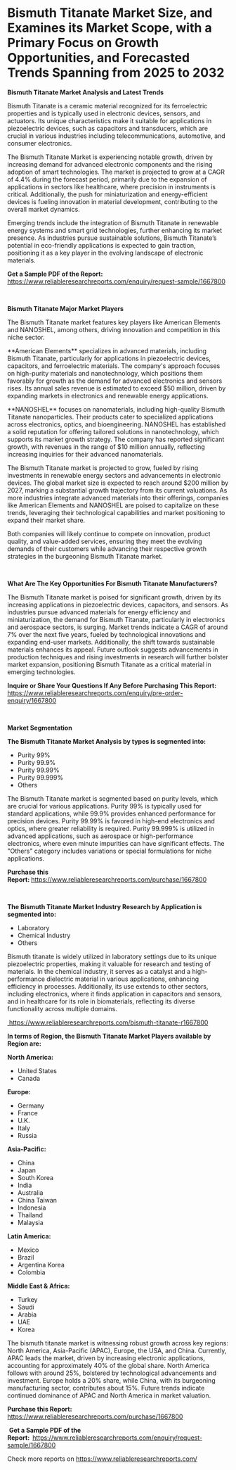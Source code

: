 <p><h1>Bismuth Titanate Market Size, and Examines its Market Scope, with a Primary Focus on Growth Opportunities, and Forecasted Trends Spanning from 2025 to 2032</h1></p><p><strong>Bismuth Titanate Market Analysis and Latest Trends</strong></p>
<p><p>Bismuth Titanate is a ceramic material recognized for its ferroelectric properties and is typically used in electronic devices, sensors, and actuators. Its unique characteristics make it suitable for applications in piezoelectric devices, such as capacitors and transducers, which are crucial in various industries including telecommunications, automotive, and consumer electronics.</p><p>The Bismuth Titanate Market is experiencing notable growth, driven by increasing demand for advanced electronic components and the rising adoption of smart technologies. The market is projected to grow at a CAGR of 4.4% during the forecast period, primarily due to the expansion of applications in sectors like healthcare, where precision in instruments is critical. Additionally, the push for miniaturization and energy-efficient devices is fueling innovation in material development, contributing to the overall market dynamics. </p><p>Emerging trends include the integration of Bismuth Titanate in renewable energy systems and smart grid technologies, further enhancing its market presence. As industries pursue sustainable solutions, Bismuth Titanate’s potential in eco-friendly applications is expected to gain traction, positioning it as a key player in the evolving landscape of electronic materials.</p></p>
<p><strong>Get a Sample PDF of the Report:&nbsp;</strong> <a href="https://www.reliableresearchreports.com/enquiry/request-sample/1667800?utm_campaign=2644&utm_medium=2&utm_source=Github&utm_content=ia&utm_term=07032025&utm_id=bismuth-titanate">https://www.reliableresearchreports.com/enquiry/request-sample/1667800</a></p>
<p>&nbsp;</p>
<p><strong>Bismuth Titanate Major Market Players</strong></p>
<p><p>The Bismuth Titanate market features key players like American Elements and NANOSHEL, among others, driving innovation and competition in this niche sector. </p><p>**American Elements** specializes in advanced materials, including Bismuth Titanate, particularly for applications in piezoelectric devices, capacitors, and ferroelectric materials. The company's approach focuses on high-purity materials and nanotechnology, which positions them favorably for growth as the demand for advanced electronics and sensors rises. Its annual sales revenue is estimated to exceed $50 million, driven by expanding markets in electronics and renewable energy applications.</p><p>**NANOSHEL** focuses on nanomaterials, including high-quality Bismuth Titanate nanoparticles. Their products cater to specialized applications across electronics, optics, and bioengineering. NANOSHEL has established a solid reputation for offering tailored solutions in nanotechnology, which supports its market growth strategy. The company has reported significant growth, with revenues in the range of $10 million annually, reflecting increasing inquiries for their advanced nanomaterials.</p><p>The Bismuth Titanate market is projected to grow, fueled by rising investments in renewable energy sectors and advancements in electronic devices. The global market size is expected to reach around $200 million by 2027, marking a substantial growth trajectory from its current valuations. As more industries integrate advanced materials into their offerings, companies like American Elements and NANOSHEL are poised to capitalize on these trends, leveraging their technological capabilities and market positioning to expand their market share.</p><p>Both companies will likely continue to compete on innovation, product quality, and value-added services, ensuring they meet the evolving demands of their customers while advancing their respective growth strategies in the burgeoning Bismuth Titanate market.</p></p>
<p>&nbsp;</p>
<p><strong>What Are The Key Opportunities For Bismuth Titanate Manufacturers?</strong></p>
<p><p>The Bismuth Titanate market is poised for significant growth, driven by its increasing applications in piezoelectric devices, capacitors, and sensors. As industries pursue advanced materials for energy efficiency and miniaturization, the demand for Bismuth Titanate, particularly in electronics and aerospace sectors, is surging. Market trends indicate a CAGR of around 7% over the next five years, fueled by technological innovations and expanding end-user markets. Additionally, the shift towards sustainable materials enhances its appeal. Future outlook suggests advancements in production techniques and rising investments in research will further bolster market expansion, positioning Bismuth Titanate as a critical material in emerging technologies.</p></p>
<p><strong>Inquire or Share Your Questions If Any Before Purchasing This Report:</strong> <a href="https://www.reliableresearchreports.com/enquiry/pre-order-enquiry/1667800?utm_campaign=2644&utm_medium=2&utm_source=Github&utm_content=ia&utm_term=07032025&utm_id=bismuth-titanate">https://www.reliableresearchreports.com/enquiry/pre-order-enquiry/1667800</a></p>
<p>&nbsp;</p>
<p><strong>Market Segmentation</strong></p>
<p><strong>The Bismuth Titanate Market Analysis by types is segmented into:</strong></p>
<p><ul><li>Purity 99%</li><li>Purity 99.9%</li><li>Purity 99.99%</li><li>Purity 99.999%</li><li>Others</li></ul></p>
<p><p>The Bismuth Titanate market is segmented based on purity levels, which are crucial for various applications. Purity 99% is typically used for standard applications, while 99.9% provides enhanced performance for precision devices. Purity 99.99% is favored in high-end electronics and optics, where greater reliability is required. Purity 99.999% is utilized in advanced applications, such as aerospace or high-performance electronics, where even minute impurities can have significant effects. The "Others" category includes variations or special formulations for niche applications.</p></p>
<p><strong>Purchase this Report:&nbsp;</strong><a href="https://www.reliableresearchreports.com/purchase/1667800?utm_campaign=2644&utm_medium=2&utm_source=Github&utm_content=ia&utm_term=07032025&utm_id=bismuth-titanate">https://www.reliableresearchreports.com/purchase/1667800</a></p>
<p>&nbsp;</p>
<p><strong>The Bismuth Titanate Market Industry Research by Application is segmented into:</strong></p>
<p><ul><li>Laboratory</li><li>Chemical Industry</li><li>Others</li></ul></p>
<p><p>Bismuth titanate is widely utilized in laboratory settings due to its unique piezoelectric properties, making it valuable for research and testing of materials. In the chemical industry, it serves as a catalyst and a high-performance dielectric material in various applications, enhancing efficiency in processes. Additionally, its use extends to other sectors, including electronics, where it finds application in capacitors and sensors, and in healthcare for its role in biomaterials, reflecting its diverse functionality across multiple domains.</p></p>
<p><a href="https://www.reliableresearchreports.com/bismuth-titanate-r1667800?utm_campaign=2644&utm_medium=2&utm_source=Github&utm_content=ia&utm_term=07032025&utm_id=bismuth-titanate">&nbsp;https://www.reliableresearchreports.com/bismuth-titanate-r1667800</a></p>
<p><strong>In terms of Region, the Bismuth Titanate Market Players available by Region are:</strong></p>
<p>
    <p> <strong> North America: </strong>
        <ul>
            <li>United States</li>
            <li>Canada</li>
        </ul>
        </p> 
    <p> <strong> Europe: </strong>
        <ul>
            <li>Germany</li>
            <li>France</li>
            <li>U.K.</li>
            <li>Italy</li>
            <li>Russia</li>
        </ul>
        </p> 
    <p> <strong> Asia-Pacific: </strong>
        <ul>
            <li>China</li>
            <li>Japan</li>
            <li>South Korea</li>
            <li>India</li>
            <li>Australia</li>
            <li>China Taiwan</li>
            <li>Indonesia</li>
            <li>Thailand</li>
            <li>Malaysia</li>
        </ul>
        </p> 
    <p> <strong> Latin America: </strong>
        <ul>
            <li>Mexico</li>
            <li>Brazil</li>
            <li>Argentina Korea</li>
            <li>Colombia</li>
        </ul>
        </p> 
    <p> <strong> Middle East & Africa: </strong>
        <ul>
            <li>Turkey</li>
            <li>Saudi</li>
            <li>Arabia</li>
            <li>UAE</li>
            <li>Korea</li>
        </ul>
    </p>
    </p>
<p><p>The bismuth titanate market is witnessing robust growth across key regions: North America, Asia-Pacific (APAC), Europe, the USA, and China. Currently, APAC leads the market, driven by increasing electronic applications, accounting for approximately 40% of the global share. North America follows with around 25%, bolstered by technological advancements and investment. Europe holds a 20% share, while China, with its burgeoning manufacturing sector, contributes about 15%. Future trends indicate continued dominance of APAC and North America in market valuation.</p></p>
<p><strong>Purchase this Report: </strong><a href="https://www.reliableresearchreports.com/purchase/1667800?utm_campaign=2644&utm_medium=2&utm_source=Github&utm_content=ia&utm_term=07032025&utm_id=bismuth-titanate">https://www.reliableresearchreports.com/purchase/1667800</a></p>
<p>&nbsp;<strong>Get a Sample PDF of the Report:&nbsp;&nbsp;</strong><a href="https://www.reliableresearchreports.com/enquiry/request-sample/1667800?utm_campaign=2644&utm_medium=2&utm_source=Github&utm_content=ia&utm_term=07032025&utm_id=bismuth-titanate">https://www.reliableresearchreports.com/enquiry/request-sample/1667800</a></p>
<p><strong></strong></p>
<p>Check more reports on <a href="https://www.reliableresearchreports.com/?utm_campaign=2644&utm_medium=2&utm_source=Github&utm_content=ia&utm_term=07032025&utm_id=bismuth-titanate">https://www.reliableresearchreports.com/</a></p>